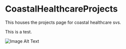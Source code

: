 # CoastalHealthcareProjects

This houses the projects page for coastal healthcare svs.

This is a test.

![Image Alt Text](https://drive.google.com/file/d/1Sd_MCI72Arozj1S5C8s6h4NTQQqYBKF_/view?usp=drive_link)


